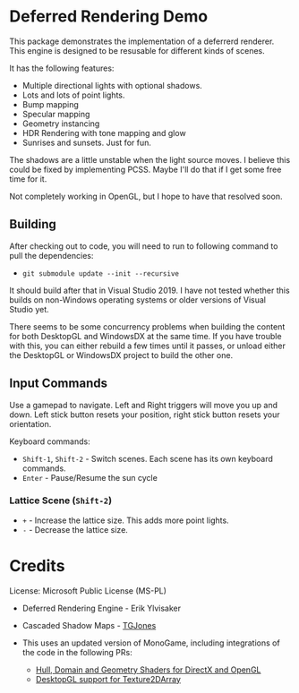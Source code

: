 # Deferred Rendering Demo

This package demonstrates the implementation of a deferrerd renderer. This engine is designed to be resusable
for different kinds of scenes.

It has the following features:

* Multiple directional lights with optional shadows.
* Lots and lots of point lights.
* Bump mapping
* Specular mapping
* Geometry instancing
* HDR Rendering with tone mapping and glow
* Sunrises and sunsets. Just for fun.

The shadows are a little unstable when the light source moves. I believe this could be fixed
by implementing PCSS. Maybe I'll do that if I get some free time for it.

Not completely working in OpenGL, but I hope to have that resolved soon.

## Building

After checking out to code, you will need to run to following command to pull the
dependencies: 

* `git submodule update --init --recursive`

It should build after that in Visual Studio 2019. I have not tested whether this 
builds on non-Windows operating systems or older versions of Visual Studio yet.

There seems to be some concurrency problems when building the content for both DesktopGL
and WindowsDX at the same time. If you have trouble with this, you can either rebuild a few
times until it passes, or unload either the DesktopGL or WindowsDX project to build the 
other one.

## Input Commands

Use a gamepad to navigate. Left and Right triggers will move you up and down. Left stick button resets your
position, right stick button resets your orientation.

Keyboard commands: 

- `Shift-1`, `Shift-2` - Switch scenes. Each scene has its own keyboard commands.
- `Enter` - Pause/Resume the sun cycle

### Lattice Scene (`Shift-2`)

- `+` - Increase the lattice size. This adds more point lights.
- `-` - Decrease the lattice size.

# Credits

License: Microsoft Public License (MS-PL)

* Deferred Rendering Engine - Erik Ylvisaker
* Cascaded Shadow Maps - [TGJones](https://github.com/tgjones/monogame-samples)

* This uses an updated version of MonoGame, including integrations of the code 
  in the following PRs:

  * [Hull, Domain and Geometry Shaders for DirectX and OpenGL](https://github.com/MonoGame/MonoGame/pull/7352)
  * [DesktopGL support for Texture2DArray](https://github.com/MonoGame/MonoGame/pull/7361)
